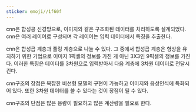 ```yaml
---
sticker: emoji//1f60f
---
```

cnn은 합성공 신경망으로, 이미지와 같은 구조화된 데이터를 처리하도록 설계되었다. cnn은 여러 레이어로 구성되며 각 레이어는 입력 데이터에서 특징을 추출한다.

cnn은 합성곱 계층과 풀링 계층으로 나눌 수 있다. 
그 중에서 합성곱 계층은 형상을 유지하기 위한 기법으로 이미지 1픽셀의 정보를 가진 게 아닌 3X3인 9픽셀의 정보를 가진다. 이러한 특징은 데이터를 3차원으로 입력받아서 다음 계층에 3차원 데이터로 전달시킨다. 

cnn구조의 장점은 복잡한 비선형 모델의 구현이 가능하고 이미지와 음성인식에 특화되어 있다. 또한 3차원 데이터를 쓸 수 있다는 것이 장점이 될 수 있다.

cnn구조의 단점은 많은 용량이 필요하고 많은 계산량을 필요로 한다.